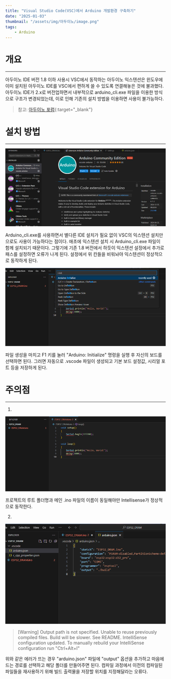 ```yaml
---
title: "Visual Studio Code(VSC)에서 Arduino 개발환경 구축하기"
date: "2025-01-03"
thumbnail: "/assets/img/아두이노/image.png"
tags:
    - Arduino
---
```


# 개요
---

아두이노 IDE 버전 1.8 이하 사용시 VSC에서 동작하는 아두이노 익스텐션은 윈도우에 이미 설치된 아두이노 IDE를 VSC에서 편하게 쓸 수 있도록 연결해놓은 것에 불과했다. 아두이노 IDE가 2.x로 버전업하면서 내부적으로 arduino_cli.exe 파일을 이용한 방식으로 구조가 변경되었는데, 이로 인해 기존의 설치 방법을 이용하면 사용이 불가능하다.

> 참고: [아두이노 포럼](https://forum.arduino.cc/t/vs-code-and-user-setting-for-arduino-ide/1064852/6){:target="_blank"}


# 설치 방법
---

![](/assets/img/아두이노/image.png)

Arduino_cli.exe를 사용하면서 별다른 IDE 설치가 필요 없이 VSC의 익스텐션 설치만으로도 사용이 가능하다는 점이다. 애초에 익스텐션 설치 시 Arduino_cli.exe 파일이 함께 설치되기 때문이다. 그렇기에 기존 1.8 버전에서 하듯이 익스텐션 설정에서 추가로 패스를 설정하면 오류가 나게 된다. 설정에서 위 칸들을 비워놔야 익스텐션이 정상적으로 동작하게 된다.

![](/assets/img/아두이노/image%20(2).png)

파일 생성을 마치고 F1 키를 눌러 "Arduino: Initialize" 명령을 실행 후 자신의 보드를 선택하면 된다. 그러면 자동으로 .vscode 파일이 생성되고 기본 보드 설정값, 시리얼 포트 등을 저장하게 된다.

# 주의점
---

1. 

![](/assets/img/아두이노/image%20(1).png)

프로젝트의 루트 폴더명과 메인 .ino 파일의 이름이 동일해야만 Intellisense가 정상적으로 동작한다.

2. 

![](/assets/img/아두이노/image%20(3).png)

> [Warning] Output path is not specified. Unable to reuse previously compiled files. Build will be slower. See README. IntelliSense configuration updated. To manually rebuild your IntelliSense configuration run "Ctrl+Alt+I" 

위와 같은 에러가 뜨는 경우 "arduino.json" 파일에 "output" 옵션을 추가하고 마음에 드는 경로를 선택하고 해당 폴더를 만들어주면 된다. 컴파일 과정에서 이전의 컴파일된 파일들을 재사용하기 위해 빌드 출력물을 저장할 위치를 지정해달라는 오류다.


